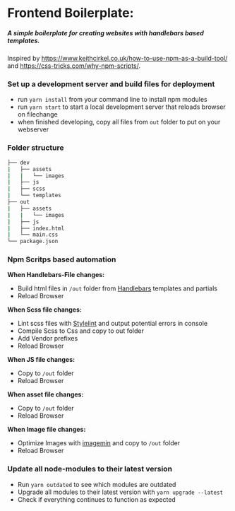 # Frontend Boilerplate:

##### *A simple boilerplate for creating websites with handlebars based templates.*
Inspired by https://www.keithcirkel.co.uk/how-to-use-npm-as-a-build-tool/ and https://css-tricks.com/why-npm-scripts/.

### Set up a development server and build files for deployment
- run `yarn install` from your command line to install npm modules
- run `yarn start` to start a local development server that reloads browser on filechange
- when finished developing, copy all files from `out` folder to put on your webserver

### Folder structure
```bash
├── dev
|   ├── assets
|   |   └── images
|   ├── js
|   ├── scss
|   └── templates
├── out
|   ├── assets
|   |   └── images
|   ├── js
|   ├── index.html
|   └── main.css
└── package.json
```

### Npm Scritps based automation
**When Handlebars-File changes:**
- Build html files in `/out` folder from [Handlebars](https://handlebarsjs.com/) templates and partials
- Reload Browser

**When Scss file changes:**
- Lint scss files with [Stylelint](https://stylelint.io/) and output potential errors in console
- Compile Scss to Css and copy to out folder
- Add Vendor prefixes
- Reload Browser

**When JS file changes:**
- Copy to `/out` folder
- Reload Browser

**When asset file changes:**
- Copy to `/out` folder
- Reload Browser

**When Image file changes:**
- Optimize Images with [imagemin](https://github.com/imagemin/imagemin) and copy to `/out` folder
- Reload Browser

### Update all node-modules to their latest version
- Run `yarn outdated` to see which modules are outdated
- Upgrade all modules to their latest version with `yarn upgrade --latest`
- Check if everything continues to function as expected